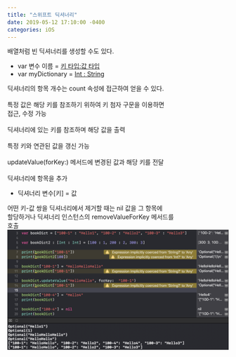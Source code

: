 ```yaml
---
title: "스위프트 딕셔너리"
date: 2019-05-12 17:10:00 -0400
categories: iOS
---
```

배열처럼 빈 딕셔너리를 생성할 수도 있다.
- var 변수 이름 = [키 타입:값 타입]()
- var myDictionary = [Int : String]()

딕셔너리의 항목 개수는 count 속성에 접근하여 얻을 수 있다.
<br>
<br>
특정 값은 해당 키를 참조하기 위하여 키 첨자 구문을 이용하면<br>
접근, 수정 가능
<br>
<br>
딕셔너리에 있는 키를 참조하며 해당 값을 출력
<br>
<br>
특정 키와 연관된 값을 갱신 가능
<br>
<br>
updateValue(forKey:) 메서드에 변경된 값과 해당 키를 전달
<br>
<br>
딕셔너리에 항목을 추가
- 딕셔너리 변수[키] = 값

어떤 키-값 쌍을 딕셔너리에서 제거할 때는 nil 값을 그 항목에<br>
할당하거나 딕셔너리 인스턴스의 removeValueForKey 메서드를<br>
호출
![dictionary3](/img/dictionary3.png)
